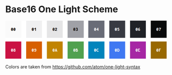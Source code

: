 # Base16 One Light Scheme

![Colors](colors.png)

Colors are taken from https://github.com/atom/one-light-syntax

